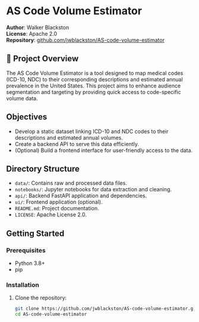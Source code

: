 # AS Code Volume Estimator

**Author**: Walker Blackston  
**License**: Apache 2.0  
**Repository**: [github.com/jwblackston/AS-code-volume-estimator](https://github.com/jwblackston/AS-code-volume-estimator)

## 📌 Project Overview

The AS Code Volume Estimator is a tool designed to map medical codes (ICD-10, NDC) to their corresponding descriptions and estimated annual prevalence in the United States. This project aims to enhance audience segmentation and targeting by providing quick access to code-specific volume data.

## Objectives

- Develop a static dataset linking ICD-10 and NDC codes to their descriptions and estimated annual volumes.
- Create a backend API to serve this data efficiently.
- (Optional) Build a frontend interface for user-friendly access to the data.

## Directory Structure

- `data/`: Contains raw and processed data files.
- `notebooks/`: Jupyter notebooks for data extraction and cleaning.
- `api/`: Backend FastAPI application and dependencies.
- `ui/`: Frontend application (optional).
- `README.md`: Project documentation.
- `LICENSE`: Apache License 2.0.

## Getting Started

### Prerequisites

- Python 3.8+
- pip

### Installation

1. Clone the repository:

   ```bash
   git clone https://github.com/jwblackston/AS-code-volume-estimator.git
   cd AS-code-volume-estimator
